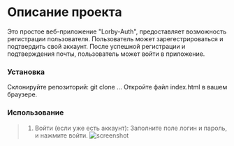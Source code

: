 # Описание проекта
Это   простое веб-приложение "Lorby-Auth", предоставляет  возможность регистрации пользователя. Пользователь может зарегестрироваться и подтвердить свой аккаунт. После успешной регистрации и подтверждения почты, пользователь может войти в приложение.

### Установка
Склонируйте репозиторий: git clone ... Откройте файл index.html в вашем браузере.

### Использование

> 1. Войти (если уже есть аккаунт):
Заполните поле логин и пароль, и нажмите войти.
![screenshot](https://github.com/../my-app/src/assets/screen1.png)